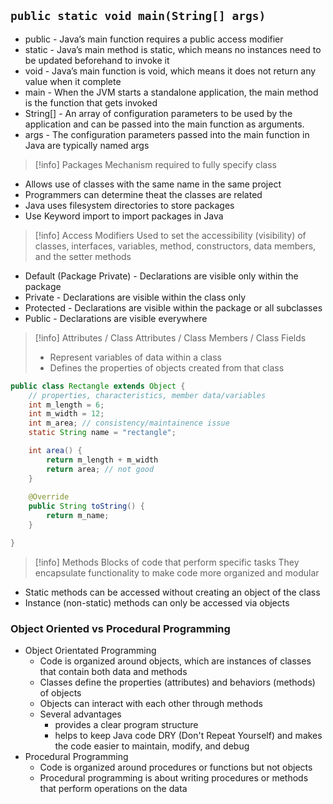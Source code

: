 ## `public static void main(String[] args)`

* public - Java’s main function requires a public access modifier
* static - Java’s main method is static, which means no instances need to be updated beforehand to invoke it
* void - Java’s main function is void, which means it does not return any value when it complete
* main - When the JVM starts a standalone application, the main method is the function that gets invoked
* String[] - An array of configuration parameters to be used by the application and can be passed into the main function as arguments.
* args - The configuration parameters passed into the main function in Java are typically named args

>[!info] Packages
>Mechanism required to fully specify class
* Allows use of classes with the same name in the same project
* Programmers can determine theat the classes are related
* Java uses filesystem directories to store packages
* Use Keyword import to import packages in Java

>[!info] Access Modifiers
>Used to set the accessibility (visibility) of classes, interfaces, variables, method, constructors, data members, and the setter methods

* Default (Package Private) - Declarations are visible only within the package
* Private - Declarations are visible within the class only
* Protected - Declarations are visible within the package or all subclasses
* Public - Declarations are visible everywhere

>[!info] Attributes / Class Attributes / Class Members / Class Fields
>* Represent variables of data within a class
>* Defines the properties of objects created from that class

```java
public class Rectangle extends Object {
	// properties, characteristics, member data/variables
	int m_length = 6;
	int m_width = 12;
	int m_area; // consistency/maintainence issue
	static String name = "rectangle";

	int area() {
		return m_length + m_width
		return area; // not good
	}
	
	@Override
	public String toString() {
		return m_name;
	}

}
```

>[!info] Methods
>Blocks of code that perform specific tasks
>They encapsulate functionality to make code more organized and modular

* Static methods can be accessed without creating an object of the class
* Instance (non-static) methods can only be accessed via objects

### Object Oriented vs Procedural Programming
* Object Orientated Programming
	* Code is organized around objects, which are instances of classes that contain both data and methods
	* Classes define the properties (attributes) and behaviors (methods) of objects
	* Objects can interact with each other through methods
	* Several advantages
		* provides a clear program structure
		* helps to keep Java code DRY (Don't Repeat Yourself) and makes the code easier to maintain, modify, and debug
* Procedural Programming
	* Code is organized around procedures or functions but not objects
	* Procedural programming is about writing procedures or methods that perform operations on the data